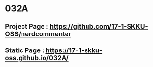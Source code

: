 # 032A

## Project Page : https://github.com/17-1-SKKU-OSS/nerdcommenter
## Static Page : https://17-1-skku-oss.github.io/032A/
